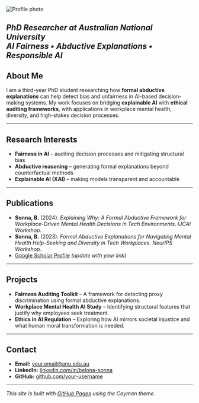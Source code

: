![Profile photo](profile.jpg)

_PhD Researcher at Australian National University_  
_AI Fairness • Abductive Explanations • Responsible AI_
---

## About Me

I am a third-year PhD student researching how **formal abductive explanations** can help detect bias and unfairness in AI-based decision-making systems. My work focuses on bridging **explainable AI** with **ethical auditing frameworks**, with applications in workplace mental health, diversity, and high-stakes decision processes.

---

## Research Interests

- **Fairness in AI** – auditing decision processes and mitigating structural bias  
- **Abductive reasoning** – generating formal explanations beyond counterfactual methods  
- **Explainable AI (XAI)** – making models transparent and accountable  

---

## Publications

- **Sonna, B.** (2024). *Explaining Why: A Formal Abductive Framework for Workplace-Driven Mental Health Decisions in Tech Environments*. _IJCAI Workshop_.  
- **Sonna, B.** (2023). *Formal Abductive Explanations for Navigating Mental Health Help-Seeking and Diversity in Tech Workplaces*. _NeurIPS Workshop_.  
- [Google Scholar Profile](https://scholar.google.com/) _(update with your link)_  

---

## Projects

- **Fairness Auditing Toolkit** – A framework for detecting proxy discrimination using formal abductive explanations.  
- **Workplace Mental Health AI Study** – Identifying structural features that justify why employees seek treatment.  
- **Ethics in AI Regulation** – Exploring how AI mirrors societal injustice and what human moral transformation is needed.

---

## Contact

- **Email:** your.email@anu.edu.au  
- **LinkedIn:** [linkedin.com/in/belona-sonna](https://www.linkedin.com/in/belona-sonna/)  
- **GitHub:** [github.com/your-username](https://github.com/your-username)

---

*This site is built with [GitHub Pages](https://pages.github.com/) using the Cayman theme.*

